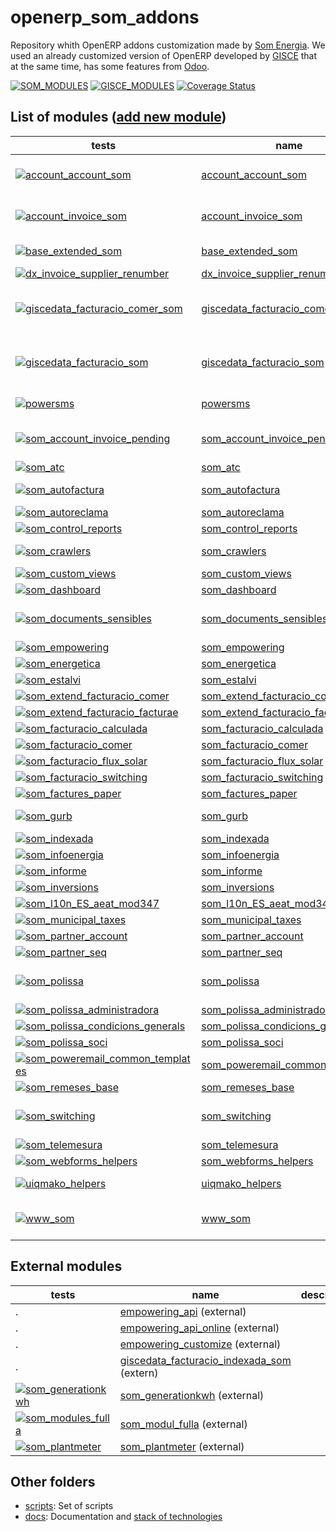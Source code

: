 # openerp_som_addons
Repository whith OpenERP addons customization made by [Som Energia](https://www.somenergia.coop/). We used an already customized version of OpenERP developed by [GISCE](https://gisce.net/) that at the same time, has some features from [Odoo](https://www.odoo.com/).

  [![SOM_MODULES](https://github.com/Som-Energia/openerp_som_addons/actions/workflows/all_modules_test.yml/badge.svg)](https://github.com/Som-Energia/openerp_som_addons/actions/workflows/all_modules_test.yml)
  [![GISCE_MODULES](https://github.com/Som-Energia/som_modules_fulla/actions/workflows/schedule_all_installed_modules.yml/badge.svg)](https://github.com/Som-Energia/som_modules_fulla/actions/workflows/schedule_all_installed_modules.yml)
  [![Coverage Status](https://coveralls.io/repos/github/Som-Energia/openerp_som_addons/badge.svg?branch=)](https://coveralls.io/github/Som-Energia/openerp_som_addons?branch=)

List of modules ([add new module](docs/crear_nou_modul.md))
----------------
tests | name | description
--- | --- | ---
[![account_account_som](https://github.com/Som-Energia/openerp_som_addons/actions/workflows/schedule_tests_account_account_som.yml/badge.svg)](https://github.com/Som-Energia/openerp_som_addons/actions/workflows/schedule_tests_account_account_som.yml) | [account_account_som](account_account_som/) | A customization of AccountAccount model from OpenERP/Odoo
[![account_invoice_som](https://github.com/Som-Energia/openerp_som_addons/actions/workflows/schedule_tests_account_invoice_som.yml/badge.svg)](https://github.com/Som-Energia/openerp_som_addons/actions/workflows/schedule_tests_account_invoice_som.yml) | [account_invoice_som](account_invoice_som/) | A customization of AccountInvoice model from OpenERP/Odoo
[![base_extended_som](https://github.com/Som-Energia/openerp_som_addons/actions/workflows/schedule_tests_base_extended_som.yml/badge.svg)](https://github.com/Som-Energia/openerp_som_addons/actions/workflows/schedule_tests_base_extended_som.yml) | [base_extended_som](base_extended_som/) | A customization of Base model from OpenERP/Odoo
[![dx_invoice_supplier_renumber](https://github.com/Som-Energia/openerp_som_addons/actions/workflows/schedule_tests_dx_invoice_supplier_renumber.yml/badge.svg)](https://github.com/Som-Energia/openerp_som_addons/actions/workflows/schedule_tests_dx_invoice_supplier_renumber.yml) | [dx_invoice_supplier_renumber](dx_invoice_supplier_renumber/) |
[![giscedata_facturacio_comer_som](https://github.com/Som-Energia/openerp_som_addons/actions/workflows/schedule_tests_giscedata_facturacio_comer_som.yml/badge.svg)](https://github.com/Som-Energia/openerp_som_addons/actions/workflows/schedule_tests_giscedata_facturacio_comer_som.yml) | [giscedata_facturacio_comer_som](giscedata_facturacio_comer_som/) | A customization of GiscedataFacturacioComer model from PowerERP (GISCE)
[![giscedata_facturacio_som](https://github.com/Som-Energia/openerp_som_addons/actions/workflows/schedule_tests_giscedata_facturacio_som.yml/badge.svg)](https://github.com/Som-Energia/openerp_som_addons/actions/workflows/schedule_tests_giscedata_facturacio_som.yml) | [giscedata_facturacio_som](giscedata_facturacio_som/) | A customization of GiscedataFacturacioFactura model from PowerERP (GISCE)
[![powersms](https://github.com/Som-Energia/openerp_som_addons/actions/workflows/schedule_tests_powersms.yml/badge.svg)](https://github.com/Som-Energia/openerp_som_addons/actions/workflows/schedule_tests_powersms.yml) | [powersms](powersms/) | A module to send SMS via a third party
[![som_account_invoice_pending](https://github.com/Som-Energia/openerp_som_addons/actions/workflows/schedule_tests_som_account_invoice_pending.yml/badge.svg)](https://github.com/Som-Energia/openerp_som_addons/actions/workflows/schedule_tests_som_account_invoice_pending.yml) | [som_account_invoice_pending](som_account_invoice_pending/) | A customization of AccountInvoicePending model from OpenERP/Odoo
[![som_atc](https://github.com/Som-Energia/openerp_som_addons/actions/workflows/schedule_tests_som_atc.yml/badge.svg)](https://github.com/Som-Energia/openerp_som_addons/actions/workflows/schedule_tests_som_atc.yml) | [som_atc](som_atc/) |
[![som_autofactura](https://github.com/Som-Energia/openerp_som_addons/actions/workflows/schedule_tests_som_autofactura.yml/badge.svg)](https://github.com/Som-Energia/openerp_som_addons/actions/workflows/schedule_tests_som_autofactura.yml) | [som_autofactura](som_autofactura/) | A module to automatize Invoicing process pipeline
[![som_autoreclama](https://github.com/Som-Energia/openerp_som_addons/actions/workflows/schedule_tests_som_autoreclama.yml/badge.svg)](https://github.com/Som-Energia/openerp_som_addons/actions/workflows/schedule_tests_som_autoreclama.yml) | [som_autoreclama](som_autoreclama/) |
[![som_control_reports](https://github.com/Som-Energia/openerp_som_addons/actions/workflows/schedule_tests_som_control_reports.yml/badge.svg)](https://github.com/Som-Energia/openerp_som_addons/actions/workflows/schedule_tests_som_control_reports.yml) | [som_control_reports](som_control_reports/) |
[![som_crawlers](https://github.com/Som-Energia/openerp_som_addons/actions/workflows/schedule_tests_som_crawlers.yml/badge.svg)](https://github.com/Som-Energia/openerp_som_addons/actions/workflows/schedule_tests_som_crawlers.yml) | [som_crawlers](som_crawlers/) | A module to scrapy providers web portals
[![som_custom_views](https://github.com/Som-Energia/openerp_som_addons/actions/workflows/schedule_tests_som_custom_views.yml/badge.svg)](https://github.com/Som-Energia/openerp_som_addons/actions/workflows/schedule_tests_som_custom_views.yml) | [som_custom_views](som_custom_views/) | Som energia custom views
[![som_dashboard](https://github.com/Som-Energia/openerp_som_addons/actions/workflows/schedule_tests_som_dashboard.yml/badge.svg)](https://github.com/Som-Energia/openerp_som_addons/actions/workflows/schedule_tests_som_dashboard.yml) | [som_dashboard](som_dashboard/) |
[![som_documents_sensibles](https://github.com/Som-Energia/openerp_som_addons/actions/workflows/schedule_tests_som_documents_sensibles.yml/badge.svg)](https://github.com/Som-Energia/openerp_som_addons/actions/workflows/schedule_tests_som_documents_sensibles.yml) | [som_documents_sensibles](som_documents_sensibles/) | A module to support attach private documents, only visibile to eligible users
[![som_empowering](https://github.com/Som-Energia/openerp_som_addons/actions/workflows/schedule_tests_som_empowering.yml/badge.svg)](https://github.com/Som-Energia/openerp_som_addons/actions/workflows/schedule_tests_som_empowering.yml) | [som_empowering](som_empowering/) |
[![som_energetica](https://github.com/Som-Energia/openerp_som_addons/actions/workflows/schedule_tests_som_energetica.yml/badge.svg)](https://github.com/Som-Energia/openerp_som_addons/actions/workflows/schedule_tests_som_energetica.yml) | [som_energetica](som_energetica/) |
[![som_estalvi](https://github.com/Som-Energia/openerp_som_addons/actions/workflows/schedule_tests_som_estalvi.yml/badge.svg)](https://github.com/Som-Energia/openerp_som_addons/actions/workflows/schedule_tests_som_estalvi.yml) | [som_estalvi](som_estalvi/) |
[![som_extend_facturacio_comer](https://github.com/Som-Energia/openerp_som_addons/actions/workflows/schedule_tests_som_extend_facturacio_comer.yml/badge.svg)](https://github.com/Som-Energia/openerp_som_addons/actions/workflows/schedule_tests_som_extend_facturacio_comer.yml) | [som_extend_facturacio_comer](som_extend_facturacio_comer/) |
[![som_extend_facturacio_facturae](https://github.com/Som-Energia/openerp_som_addons/actions/workflows/schedule_tests_som_extend_facturacio_facturae.yml/badge.svg)](https://github.com/Som-Energia/openerp_som_addons/actions/workflows/schedule_tests_som_extend_facturacio_facturae.yml) | [som_extend_facturacio_facturae](som_extend_facturacio_facturae/) |
[![som_facturacio_calculada](https://github.com/Som-Energia/openerp_som_addons/actions/workflows/schedule_tests_som_facturacio_calculada.yml/badge.svg)](https://github.com/Som-Energia/openerp_som_addons/actions/workflows/schedule_tests_som_facturacio_calculada.yml) | [som_facturacio_calculada](som_facturacio_calculada/) |
[![som_facturacio_comer](https://github.com/Som-Energia/openerp_som_addons/actions/workflows/schedule_tests_som_facturacio_comer.yml/badge.svg)](https://github.com/Som-Energia/openerp_som_addons/actions/workflows/schedule_tests_som_facturacio_comer.yml) | [som_facturacio_comer](som_facturacio_comer/) |
[![som_facturacio_flux_solar](https://github.com/Som-Energia/openerp_som_addons/actions/workflows/schedule_tests_som_facturacio_flux_solar.yml/badge.svg)](https://github.com/Som-Energia/openerp_som_addons/actions/workflows/schedule_tests_som_facturacio_flux_solar.yml) | [som_facturacio_flux_solar](som_facturacio_flux_solar/) |
[![som_facturacio_switching](https://github.com/Som-Energia/openerp_som_addons/actions/workflows/schedule_tests_som_facturacio_switching.yml/badge.svg)](https://github.com/Som-Energia/openerp_som_addons/actions/workflows/schedule_tests_som_facturacio_switching.yml) | [som_facturacio_switching](som_facturacio_switching/) |
[![som_factures_paper](https://github.com/Som-Energia/openerp_som_addons/actions/workflows/schedule_tests_som_factures_paper.yml/badge.svg)](https://github.com/Som-Energia/openerp_som_addons/actions/workflows/schedule_tests_som_factures_paper.yml) | [som_factures_paper](som_factures_paper/) |
[![som_gurb](https://github.com/Som-Energia/openerp_som_addons/actions/workflows/schedule_tests_som_gurb.yml/badge.svg)](https://github.com/Som-Energia/openerp_som_addons/actions/workflows/schedule_tests_som_gurb.yml) | [som_gurb](som_gurb/) | A module to manage collective self-production
[![som_indexada](https://github.com/Som-Energia/openerp_som_addons/actions/workflows/schedule_tests_som_indexada.yml/badge.svg)](https://github.com/Som-Energia/openerp_som_addons/actions/workflows/schedule_tests_som_indexada.yml) | [som_indexada](som_indexada/) |
[![som_infoenergia](https://github.com/Som-Energia/openerp_som_addons/actions/workflows/schedule_tests_som_infoenergia.yml/badge.svg)](https://github.com/Som-Energia/openerp_som_addons/actions/workflows/schedule_tests_som_infoenergia.yml) | [som_infoenergia](som_infoenergia/) |
[![som_informe](https://github.com/Som-Energia/openerp_som_addons/actions/workflows/schedule_tests_som_informe.yml/badge.svg)](https://github.com/Som-Energia/openerp_som_addons/actions/workflows/schedule_tests_som_informe.yml) | [som_informe](som_informe/) |
[![som_inversions](https://github.com/Som-Energia/openerp_som_addons/actions/workflows/schedule_tests_som_inversions.yml/badge.svg)](https://github.com/Som-Energia/openerp_som_addons/actions/workflows/schedule_tests_som_inversions.yml) | [som_inversions](som_inversions/) |
[![som_l10n_ES_aeat_mod347](https://github.com/Som-Energia/openerp_som_addons/actions/workflows/schedule_tests_som_l10n_ES_aeat_mod347.yml/badge.svg)](https://github.com/Som-Energia/openerp_som_addons/actions/workflows/schedule_tests_som_l10n_ES_aeat_mod347.yml) | [som_l10n_ES_aeat_mod347](som_l10n_ES_aeat_mod347/) |
[![som_municipal_taxes](https://github.com/Som-Energia/openerp_som_addons/actions/workflows/schedule_tests_som_municipal_taxes.yml/badge.svg)](https://github.com/Som-Energia/openerp_som_addons/actions/workflows/schedule_tests_som_municipal_taxes.yml) | [som_municipal_taxes](som_municipal_taxes/) |
[![som_partner_account](https://github.com/Som-Energia/openerp_som_addons/actions/workflows/schedule_tests_som_partner_account.yml/badge.svg)](https://github.com/Som-Energia/openerp_som_addons/actions/workflows/schedule_tests_som_partner_account.yml) | [som_partner_account](som_partner_account/) |
[![som_partner_seq](https://github.com/Som-Energia/openerp_som_addons/actions/workflows/schedule_tests_som_partner_seq.yml/badge.svg)](https://github.com/Som-Energia/openerp_som_addons/actions/workflows/schedule_tests_som_partner_seq.yml) | [som_partner_seq](som_partner_seq/) |
[![som_polissa](https://github.com/Som-Energia/openerp_som_addons/actions/workflows/schedule_tests_som_polissa.yml/badge.svg)](https://github.com/Som-Energia/openerp_som_addons/actions/workflows/schedule_tests_som_polissa.yml) | [som_polissa](som_polissa/) | A customization of GiscedataPolissa model from PowerERP (GISCE)
[![som_polissa_administradora](https://github.com/Som-Energia/openerp_som_addons/actions/workflows/schedule_tests_som_polissa_administradora.yml/badge.svg)](https://github.com/Som-Energia/openerp_som_addons/actions/workflows/schedule_tests_som_polissa_administradora.yml) | [som_polissa_administradora](som_polissa_administradora/) |
[![som_polissa_condicions_generals](https://github.com/Som-Energia/openerp_som_addons/actions/workflows/schedule_tests_som_polissa_condicions_generals.yml/badge.svg)](https://github.com/Som-Energia/openerp_som_addons/actions/workflows/schedule_tests_som_polissa_condicions_generals.yml) | [som_polissa_condicions_generals](som_polissa_condicions_generals/) |
[![som_polissa_soci](https://github.com/Som-Energia/openerp_som_addons/actions/workflows/schedule_tests_som_polissa_soci.yml/badge.svg)](https://github.com/Som-Energia/openerp_som_addons/actions/workflows/schedule_tests_som_polissa_soci.yml) | [som_polissa_soci](som_polissa_soci/) |
[![som_poweremail_common_templates](https://github.com/Som-Energia/openerp_som_addons/actions/workflows/schedule_tests_som_poweremail_common_templates.yml/badge.svg)](https://github.com/Som-Energia/openerp_som_addons/actions/workflows/schedule_tests_som_poweremail_common_templates.yml) | [som_poweremail_common_templates](som_poweremail_common_templates/) |
[![som_remeses_base](https://github.com/Som-Energia/openerp_som_addons/actions/workflows/schedule_tests_som_remeses_base.yml/badge.svg)](https://github.com/Som-Energia/openerp_som_addons/actions/workflows/schedule_tests_som_remeses_base.yml) | [som_remeses_base](som_remeses_base/) |
[![som_switching](https://github.com/Som-Energia/openerp_som_addons/actions/workflows/schedule_tests_som_switching.yml/badge.svg)](https://github.com/Som-Energia/openerp_som_addons/actions/workflows/schedule_tests_som_switching.yml) | [som_switching](som_switching/) | A customization of GiscedataSwitching model from PowerERP (GISCE)
[![som_telemesura](https://github.com/Som-Energia/openerp_som_addons/actions/workflows/schedule_tests_som_telemesura.yml/badge.svg)](https://github.com/Som-Energia/openerp_som_addons/actions/workflows/schedule_tests_som_telemesura.yml) | [som_telemesura](som_telemesura/) |
[![som_webforms_helpers](https://github.com/Som-Energia/openerp_som_addons/actions/workflows/schedule_tests_som_webforms_helpers.yml/badge.svg)](https://github.com/Som-Energia/openerp_som_addons/actions/workflows/schedule_tests_som_webforms_helpers.yml) | [som_webforms_helpers](som_webforms_helpers/) |
[![uiqmako_helpers](https://github.com/Som-Energia/openerp_som_addons/actions/workflows/schedule_tests_uiqmako_helpers.yml/badge.svg)](https://github.com/Som-Energia/openerp_som_addons/actions/workflows/schedule_tests_uiqmako_helpers.yml) | [uiqmako_helpers](uiqmako_helpers/) | A module of helpers for [UIQMako](https//github.com/Som-Energia/uiqmako-api) project
[![www_som](https://github.com/Som-Energia/openerp_som_addons/actions/workflows/schedule_tests_www_som.yml/badge.svg)](https://github.com/Som-Energia/openerp_som_addons/actions/workflows/schedule_tests_www_som.yml) | [www_som](www_som/) | A module to integrate **Oficina Virtual** (Virtual office)

External modules
----------------
tests | name | description
--- | --- | ---
. | [empowering_api](https://github.com/Som-Energia/erp-empowering) (external) |
. | [empowering_api_online](https://github.com/Som-Energia/erp-empowering) (external) |
. | [empowering_customize](https://github.com/Som-Energia/erp-empowering) (external) |
. | [giscedata_facturacio_indexada_som](https://github.com/Som-Energia/giscedata_facturacio_indexada_som) (extern) |
[![som_generationkwh](https://github.com/Som-Energia/somenergia-generationkwh/actions/workflows/som_generation_integration_config.yml/badge.svg)](https://github.com/Som-Energia/somenergia-generationkwh/actions/workflows/som_generation_integration_config.yml) | [som_generationkwh](https://github.com/Som-Energia/somenergia-generationkwh/tree/master/som_generationkwh)  (external) |
[![som_modules_fulla](https://github.com/Som-Energia/som_modules_fulla/actions/workflows/som_modules_fulla.yml/badge.svg)](https://github.com/Som-Energia/som_modules_fulla/actions/workflows/som_modules_fulla.yml)  | [som_modul_fulla](https://github.com/Som-Energia/som_modules_fulla) (external) |
[![som_plantmeter](https://github.com/Som-Energia/plantmeter/actions/workflows/som_plantmeter.yml/badge.svg)](https://github.com/Som-Energia/plantmeter/actions/workflows/som_plantmeter.yml) | [som_plantmeter](https://github.com/Som-Energia/plantmeter/tree/master/som_plantmeter)  (external) |

## Other folders
* [scripts](scripts/): Set of scripts
* [docs](docs/): Documentation and [stack of technologies](https://github.com/Som-Energia/openerp_som_addons/tree/main/docs/tech.md)
